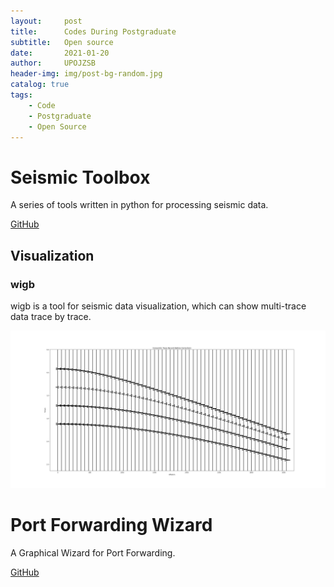 ```yaml
---
layout:     post
title:      Codes During Postgraduate
subtitle:   Open source
date:       2021-01-20
author:     UPOJZSB
header-img: img/post-bg-random.jpg
catalog: true
tags:
    - Code
    - Postgraduate
    - Open Source
---
```


# Seismic Toolbox

A series of tools written in python for processing seismic data.

[GitHub](https://github.com/upojzsb/seismic_toolbox)

## Visualization

### wigb

wigb is a tool for seismic data visualization, which can show multi-trace data trace by trace.

![wigb_tester](/img/post/codes/wigb_tester.png)

# Port Forwarding Wizard

A Graphical Wizard for Port Forwarding.

[GitHub](https://github.com/upojzsb/PortForwardingWizard)

